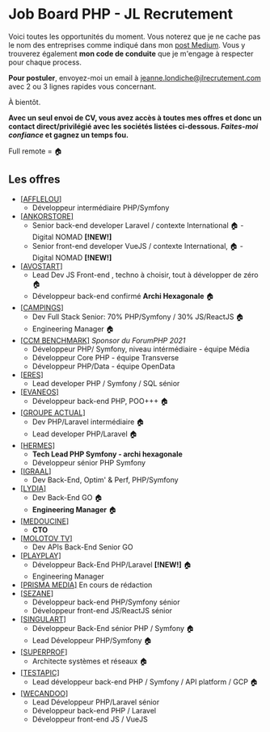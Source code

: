 # Job Board PHP - JL Recrutement

Voici toutes les opportunités du moment. Vous noterez que je ne cache pas le nom des entreprises comme indiqué dans mon <a href="https://medium.com/@jlondiche/jarr%C3%AAte-le-recrutement-propri%C3%A9taire-je-d%C3%A9marre-l-open-source-6e33463aec9">post Medium</a>. Vous y trouverez également **mon code de conduite** que je m'engage à respecter pour chaque process.

**Pour postuler**, envoyez-moi un email à <a href="mailto:jeanne.londiche@jlrecrutement.com">jeanne.londiche@jlrecrutement.com</a> avec 2 ou 3 lignes rapides vous concernant.

À bientôt.

**Avec un seul envoi de CV, vous avez accès à toutes mes offres et donc un contact direct/privilégié avec les sociétés listées ci-dessous. _Faites-moi confiance_ et gagnez un temps fou.**

Full remote = 🏠

## Les offres

- <a href="https://github.com/jlondiche/job-board-php/blob/master/AFFLELOU.md">[AFFLELOU]</a> 
	- Développeur intermédiaire PHP/Symfony 
- <a href="https://github.com/jlondiche/job-board-php/blob/master/ANKORSTORE.md">[ANKORSTORE]</a> 
	- Senior back-end developer Laravel / contexte International 🏠 - Digital NOMAD **[!NEW!]**
	- Senior front-end developer VueJS / contexte International, 🏠 - Digital NOMAD **[!NEW!]**
- <a href="https://github.com/jlondiche/job-board-php/blob/master/AVOSTART.md">[AVOSTART]</a> 
	- Lead Dev JS Front-end , techno à choisir, tout à développer de zéro 🏠
	- Développeur back-end confirmé **Archi Hexagonale** 🏠
- <a href="https://github.com/jlondiche/job-board-php/blob/master/CAMPINGS.md">[CAMPINGS]</a> 
	- Dev Full Stack Senior: 70% PHP/Symfony / 30% JS/ReactJS 🏠
	- Engineering Manager 🏠
- <a href="https://github.com/jlondiche/job-board-php/blob/master/CCM%20BENCHMARK.md">[CCM BENCHMARK]</a> *Sponsor du ForumPHP 2021*
	- Développeur PHP/ Symfony, niveau intérmédiaire - équipe Média
	- Développeur Core PHP - équipe Transverse
	- Développeur PHP/Data - équipe OpenData
- <a href="https://github.com/jlondiche/job-board-php/blob/master/ERES.md">[ERES]</a> 
 	- Lead developer PHP / Symfony / SQL sénior
- <a href="https://github.com/jlondiche/job-board-php/blob/master/EVANEOS.md">[EVANEOS]</a> 
	- Développeur back-end PHP, POO+++ 🏠
- <a href="https://github.com/jlondiche/job-board-php/blob/master/Groupe%20Actual.md">[GROUPE ACTUAL]</a>
	- Dev PHP/Laravel intermédiaire 🏠
	- Lead developer PHP/Laravel 🏠
- <a href="https://github.com/jlondiche/job-board-php/blob/master/HERMES.md">[HERMES]</a>
	- **Tech Lead PHP Symfony - archi hexagonale** 
	- Développeur sénior PHP Symfony
- <a href="https://github.com/jlondiche/job-board-php/blob/master/IGRAAL.md">[IGRAAL]</a> 
	- Dev Back-End, Optim' & Perf, PHP/Symfony
- <a href="https://github.com/jlondiche/job-board-php/blob/master/LYDIA.md">[LYDIA]</a> 
	- Dev Back-End GO 🏠
	- **Engineering Manager** 🏠
- <a href="https://github.com/jlondiche/job-board-php/blob/master/MEDOUCINE.md">[MEDOUCINE]</a> 
	- **CTO**
- <a href="https://github.com/jlondiche/job-board-php/blob/master/MOLOTOV%20TV.md">[MOLOTOV TV]</a> 
	- Dev APIs Back-End Senior GO
- <a href="https://github.com/jlondiche/job-board-php/blob/master/PlayPlay.md">[PLAYPLAY]</a> 
	- Développeur Back-End PHP/Laravel **[!NEW!]** 🏠
	- Engineering Manager
- <a href="https://github.com/jlondiche/job-board-php/blob/master/PRISMAMEDIA.md">[PRISMA MEDIA]</a> En cours de rédaction
- <a href="https://github.com/jlondiche/job-board-php/blob/master/SEZANE.md">[SEZANE]</a> 
	- Développeur back-end PHP/Symfony sénior
	- Développeur front-end JS/ReactJS sénior
- <a href="https://github.com/jlondiche/job-board-php/blob/master/SINGULART.md">[SINGULART]</a> 
	- Développeur Back-End sénior PHP / Symfony 🏠
	- Lead Développeur PHP/Symfony 🏠
- <a href="https://github.com/jlondiche/job-board-php/blob/master/SUPERPROF.md">[SUPERPROF]</a> 
	- Architecte systèmes et réseaux 🏠
- <a href="https://github.com/jlondiche/job-board-php/blob/master/TESTAPIC.md">[TESTAPIC]</a> 
	- Lead développeur back-end PHP / Symfony / API platform / GCP 🏠
- <a href="https://github.com/jlondiche/job-board-php/blob/master/WECANDOO.md">[WECANDOO]</a> 
	- Lead Développeur PHP/Laravel sénior
	- Développeur back-end PHP / Laravel
	- Développeur front-end JS / VueJS


